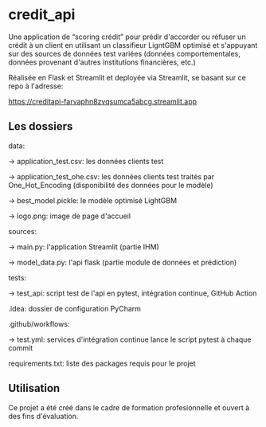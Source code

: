 # credit_api

Une application de “scoring crédit” pour prédir d'accorder ou réfuser un crédit à un client en utilisant un classifieur LigntGBM optimisé et s'appuyant sur des sources de données test variées (données comportementales, données provenant d'autres institutions financières, etc.)

Réalisée en Flask et Streamlit et deployée via Streamlit, se basant sur ce repo à l'adresse:

https://creditapi-farvaphn8zvqsumca5abcg.streamlit.app

## Les dossiers

data:

-> application_test.csv: les données clients test

-> application_test_ohe.csv: les données clients test traités par One_Hot_Encoding (disponibilité des données pour le modèle)
  
-> best_model.pickle: le modèle optimisé LightGBM
  
-> logo.png: image de page d'accueil
  
sources:

-> main.py: l'application Streamlit (partie IHM)

-> model_data.py: l'api flask (partie module de données et prédiction)
  
tests:

-> test_api: script test de l'api en pytest, intégration continue, GitHub Action
  
.idea: dossier de configuration PyCharm

.github/workflows:

-> test.yml: services d'intégration continue lance le script pytest à chaque commit
  
requirements.txt: liste des packages requis pour le projet

## Utilisation

Ce projet a été créé dans le cadre de formation profesionnelle et ouvert à des fins d'évaluation.
